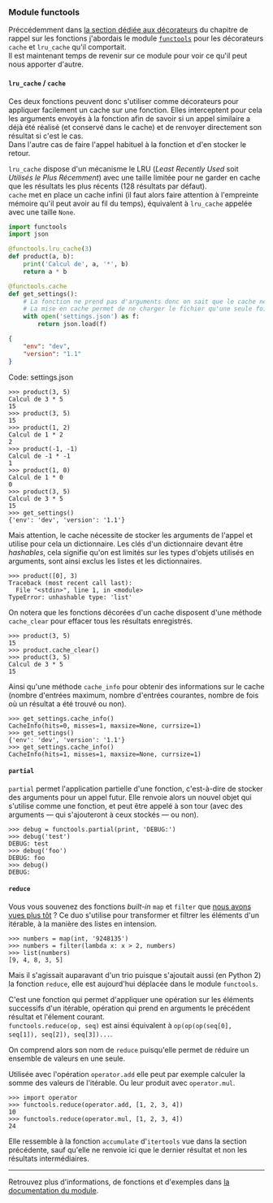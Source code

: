 ### Module functools

Préccédemment dans [la section dédiée aux décorateurs](https://zestedesavoir.com/tutoriels/2514/un-zeste-de-python/7-perfectionnement/4-fonctions/#4-4-decorateurs) du chapitre de rappel sur les fonctions j'abordais le module [`functools`](](https://docs.python.org/fr/3/library/functools.html)) pour les décorateurs `cache` et `lru_cache` qu'il comportait.  
Il est maintenant temps de revenir sur ce module pour voir ce qu'il peut nous apporter d'autre.

#### `lru_cache` / `cache`

Ces deux fonctions peuvent donc s'utiliser comme décorateurs pour appliquer facilement un cache sur une fonction.
Elles interceptent pour cela les arguments envoyés à la fonction afin de savoir si un appel similaire a déjà été réalisé (et conservé dans le cache) et de renvoyer directement son résultat si c'est le cas.  
Dans l'autre cas de faire l'appel habituel à la fonction et d'en stocker le retour.

`lru_cache` dispose d'un mécanisme le LRU (_Least Recently Used_ soit _Utilisés le Plus Récemment_) avec une taille limitée pour ne garder en cache que les résultats les plus récents (128 résultats par défaut).  
`cache` met en place un cache infini (il faut alors faire attention à l'empreinte mémoire qu'il peut avoir au fil du temps), équivalent à `lru_cache` appelée avec une taille `None`.

```python
import functools
import json

@functools.lru_cache(3)
def product(a, b):
    print('Calcul de', a, '*', b)
    return a * b

@functools.cache
def get_settings():
    # La fonction ne prend pas d'arguments donc on sait que le cache ne grossira pas
    # La mise en cache permet de ne charger le fichier qu'une seule fois
    with open('settings.json') as f:
        return json.load(f)
```

```json
{
    "env": "dev",
    "version": "1.1"
}
```
Code: settings.json

```pycon
>>> product(3, 5)
Calcul de 3 * 5
15
>>> product(3, 5)
15
>>> product(1, 2)
Calcul de 1 * 2
2
>>> product(-1, -1)
Calcul de -1 * -1
1
>>> product(1, 0)
Calcul de 1 * 0
0
>>> product(3, 5)
Calcul de 3 * 5
15
>>> get_settings()
{'env': 'dev', 'version': '1.1'}
```

Mais attention, le cache nécessite de stocker les arguments de l'appel et utilise pour cela un dictionnaire.
Les clés d'un dictionnaire devant être _hashables_, cela signifie qu'on est limités sur les types d'objets utilisés en arguments, sont ainsi exclus les listes et les dictionnaires.

```pycon
>>> product([0], 3)
Traceback (most recent call last):
  File "<stdin>", line 1, in <module>
TypeError: unhashable type: 'list'
```

On notera que les fonctions décorées d'un cache disposent d'une méthode `cache_clear` pour effacer tous les résultats enregistrés.

```pycon
>>> product(3, 5)
15
>>> product.cache_clear()
>>> product(3, 5)
Calcul de 3 * 5
15
```

Ainsi qu'une méthode `cache_info` pour obtenir des informations sur le cache (nombre d'entrées maximum, nombre d'entrées courantes, nombre de fois où un résultat a été trouvé ou non).

```pycon
>>> get_settings.cache_info()
CacheInfo(hits=0, misses=1, maxsize=None, currsize=1)
>>> get_settings()
{'env': 'dev', 'version': '1.1'}
>>> get_settings.cache_info()
CacheInfo(hits=1, misses=1, maxsize=None, currsize=1)
```

#### `partial`

`partial` permet l'application partielle d'une fonction, c'est-à-dire de stocker des arguments pour un appel futur.
Elle renvoie alors un nouvel objet qui s'utilise comme une fonction, et peut être appelé à son tour (avec des arguments — qui s'ajouteront à ceux stockés — ou non).

```pycon
>>> debug = functools.partial(print, 'DEBUG:')
>>> debug('test')
DEBUG: test
>>> debug('foo')
DEBUG: foo
>>> debug()
DEBUG:
```

#### `reduce`

Vous vous souvenez des fonctions _built-in_ `map` et `filter` que [nous avons vues plus tôt](https://zestedesavoir.com/tutoriels/2514/un-zeste-de-python/7-perfectionnement/3-boucles/#fonctions-map-et-filter) ?
Ce duo s'utilise pour transformer et filtrer les éléments d'un itérable, à la manière des listes en intension.

```pycon
>>> numbers = map(int, '9248135')
>>> numbers = filter(lambda x: x > 2, numbers)
>>> list(numbers)
[9, 4, 8, 3, 5]
```

Mais il s'agissait auparavant d'un trio puisque s'ajoutait aussi (en Python 2) la fonction `reduce`, elle est aujourd'hui déplacée dans le module `functools`.

C'est une fonction qui permet d'appliquer une opération sur les éléments successifs d'un itérable, opération qui prend en arguments le précédent résultat et l'élement courant.  
`functools.reduce(op, seq)` est ainsi équivalent à `op(op(op(seq[0], seq[1]), seq[2]), seq[3])...`.

On comprend alors son nom de `reduce` puisqu'elle permet de réduire un ensemble de valeurs en une seule.

Utilisée avec l'opération `operator.add` elle peut par exemple calculer la somme des valeurs de l'itérable. Ou leur produit avec `operator.mul`.

```pycon
>>> import operator
>>> functools.reduce(operator.add, [1, 2, 3, 4])
10
>>> functools.reduce(operator.mul, [1, 2, 3, 4])
24
```

Elle ressemble à la fonction `accumulate` d'`itertools` vue dans la section précédente, sauf qu'elle ne renvoie ici que le dernier résultat et non les résultats intermédiaires.

-----

Retrouvez plus d'informations, de fonctions et d'exemples dans [la documentation du module](https://docs.python.org/fr/3/library/itertools.html).
